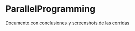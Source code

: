 # ParallelProgramming
[Documento con conclusiones y screenshots de las corridas](https://docs.google.com/document/d/1IPcyF8J_aWPNiXGmukc3KjnksUabn4Tc2Q0nNosids8/edit?usp=sharing)